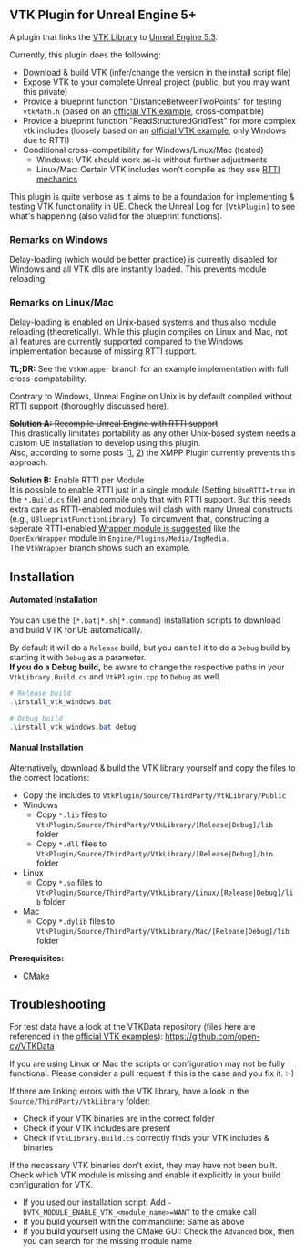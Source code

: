 ## VTK Plugin for Unreal Engine 5+

A plugin that links the [VTK Library](https://github.com/Kitware/VTK) to [Unreal Engine 5.3](https://docs.unrealengine.com/5.3/en-US/).

Currently, this plugin does the following:
- Download & build VTK (infer/change the version in the install script file)
- Expose VTK to your complete Unreal project (public, but you may want this private)
- Provide a blueprint function "DistanceBetweenTwoPoints" for testing `vtkMath.h` (based on an [official VTK example](https://examples.vtk.org/site/Cxx/SimpleOperations/DistanceBetweenPoints/), cross-compatible)
- Provide a blueprint function "ReadStructuredGridTest" for more complex vtk includes (loosely based on an [official VTK example](https://examples.vtk.org/site/Cxx/IO/ReadStructuredGrid/#download-and-build-readstructuredgrid), only Windows due to RTTI)
- Conditional cross-compatibility for Windows/Linux/Mac (tested)
  - Windows: VTK should work as-is without further adjustments
  - Linux/Mac: Certain VTK includes won't compile as they use [RTTI mechanics](https://en.wikipedia.org/wiki/Run-time_type_information)

This plugin is quite verbose as it aims to be a foundation for implementing & testing VTK functionality in UE.
Check the Unreal Log for `[VtkPlugin]` to see what's happening (also valid for the blueprint functions).

### Remarks on Windows

Delay-loading (which would be better practice) is currently disabled for Windows and all VTK dlls are instantly loaded.
This prevents module reloading.

### Remarks on Linux/Mac

Delay-loading is enabled on Unix-based systems and thus also module reloading (theoretically).
While this plugin compiles on Linux and Mac, not all features are currently supported compared to the Windows implementation because of missing RTTI support.

**TL;DR:** See the `VtkWrapper` branch for an example implementation with full cross-compatability.

Contrary to Windows, Unreal Engine on Unix is by default compiled without [RTTI](https://en.wikipedia.org/wiki/Run-time_type_information) support (thoroughly discussed [here](https://forums.unrealengine.com/t/rtti-failed-compiling-when-enabled-for-4-23-linux/455083/22)).

~~**Solution A:** Recompile Unreal Engine with RTTI support~~  
This drastically limitates portability as any other Unix-based system needs a custom UE installation to develop using this plugin.  
Also, according to some posts ([1](https://forums.unrealengine.com/t/rtti-failed-compiling-when-enabled-for-4-23-linux/455083), [2](https://forums.unrealengine.com/t/busertti-true-makes-an-unreal-project-fail-to-load/407837)) the XMPP Plugin currently prevents this approach.

**Solution B:** Enable RTTI per Module  
It is possible to enable RTTI just in a single module (Setting `bUseRTTI=true` in the `*.Build.cs` file) and compile only that with RTTI support.
But this needs extra care as RTTI-enabled modules will clash with many Unreal constructs (e.g., `UBlueprintFunctionLibrary`).
To circumvent that, constructing a seperate RTTI-enabled [Wrapper module is suggested](https://forums.unrealengine.com/t/rtti-failed-compiling-when-enabled-for-4-23-linux/455083/13) like the `OpenExrWrapper` module in `Engine/Plugins/Media/ImgMedia`.  
The `VtkWrapper` branch shows such an example.

## Installation

#### Automated Installation

You can use the `[*.bat|*.sh|*.command]` installation scripts to download and build VTK for UE automatically.

By default it will do a `Release` build, but you can tell it to do a `Debug` build by starting it with `Debug` as a parameter.  
**If you do a Debug build,** be aware to change the respective paths in your `VtkLibrary.Build.cs` and `VtkPlugin.cpp` to `Debug` as well.

```powershell 
# Release build
.\install_vtk_windows.bat

# Debug build
.\install_vtk_windows.bat debug
```

#### Manual Installation

Alternatively, download & build the VTK library yourself and copy the files to the correct locations:
- Copy the includes to `VtkPlugin/Source/ThirdParty/VtkLibrary/Public`
- Windows
  - Copy `*.lib` files to `VtkPlugin/Source/ThirdParty/VtkLibrary/[Release|Debug]/lib` folder
  - Copy `*.dll` files to `VtkPlugin/Source/ThirdParty/VtkLibrary/[Release|Debug]/bin` folder
- Linux
  - Copy `*.so` files to `VtkPlugin/Source/ThirdParty/VtkLibrary/Linux/[Release|Debug]/lib` folder
- Mac
  - Copy `*.dylib` files to `VtkPlugin/Source/ThirdParty/VtkLibrary/Mac/[Release|Debug]/lib` folder

**Prerequisites:**

- [CMake](https://cmake.org/)

## Troubleshooting

For test data have a look at the VTKData repository (files here are referenced in the [official VTK examples](https://examples.vtk.org/site/Cxx)): https://github.com/open-cv/VTKData

If you are using Linux or Mac the scripts or configuration may not be fully functional.
Please consider a pull request if this is the case and you fix it. :-)

If there are linking errors with the VTK library, have a look in the `Source/ThirdParty/VtkLibrary` folder:
- Check if your VTK binaries are in the correct folder
- Check if your VTK includes are present
- Check if `VtkLibrary.Build.cs` correctly finds your VTK includes & binaries

If the necessary VTK binaries don't exist, they may have not been built.
Check which VTK module is missing and enable it explicitly in your build configuration for VTK.
- If you used our installation script: Add `-DVTK_MODULE_ENABLE_VTK_<module_name>=WANT` to the cmake call
- If you build yourself with the commandline: Same as above
- If you build yourself using the CMake GUI: Check the `Advanced` box, then you can search for the missing module name
